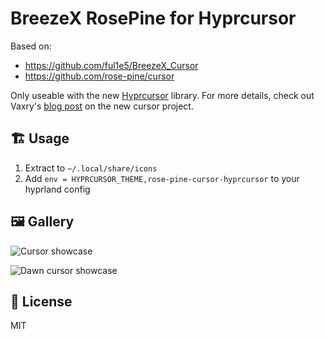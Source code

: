 # BreezeX RosePine for Hyprcursor

Based on:

- https://github.com/ful1e5/BreezeX_Cursor
- https://github.com/rose-pine/cursor

Only useable with the new [Hyprcursor](https://github.com/hyprwm/hyprcursor) library. For more details, check out Vaxry's [blog post](https://blog.vaxry.net/articles/2024-cursors) on the new cursor project.

## 🏗️ Usage

1. Extract to `~/.local/share/icons`
2. Add `env = HYPRCURSOR_THEME,rose-pine-cursor-hyprcursor` to your hyprland config

## 🖼️ Gallery

![Cursor showcase](https://github.com/rose-pine/cursor/assets/44733677/0c4f6823-48d5-4ec1-8e1c-201b22463ea1)

![Dawn cursor showcase](https://github.com/rose-pine/cursor/assets/44733677/18272dae-5ad7-4ed0-9916-9ad2715347bf)

## 📝 License

MIT
